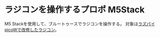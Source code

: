 # ラジコンを操作するプロポ M5Stack

M5 Stackを使用して、ブルートゥースでラジコンを操作する。
対象は[ラズパイpicoWで改修したラジコン](https://github.com/zsuzuki/carCtrlPico)。
